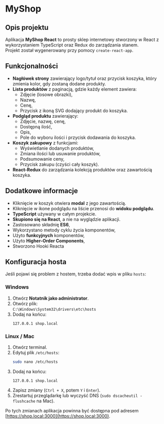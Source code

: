 # MyShop

## Opis projektu

Aplikacja **MyShop React** to prosty sklep internetowy stworzony w React z wykorzystaniem TypeScript oraz Redux do zarządzania stanem.  
Projekt został wygenerowany przy pomocy `create-react-app`.

## Funkcjonalności

- **Nagłówek strony** zawierający logo/tytuł oraz przycisk koszyka, który zmienia kolor, gdy zostaną dodane produkty.
- **Lista produktów** z paginacją, gdzie każdy element zawiera:
  - Zdjęcie (losowe obrazki),
  - Nazwę,
  - Cenę,
  - Przycisk z ikoną SVG dodający produkt do koszyka.
- **Podgląd produktu** zawierający:
  - Zdjęcie, nazwę, cenę,
  - Dostępną ilość,
  - Opis,
  - Pole do wyboru ilości i przycisk dodawania do koszyka.
- **Koszyk zakupowy** z funkcjami:
  - Wyświetlanie dodanych produktów,
  - Zmiana ilości lub usuwanie produktów,
  - Podsumowanie ceny,
  - Przycisk zakupu (czyści cały koszyk).
- **React-Redux** do zarządzania kolekcją produktów oraz zawartością koszyka.

## Dodatkowe informacje

- Kliknięcie w koszyk otwiera **modal** z jego zawartością.
- Kliknięcie w ikone podglądu na liście przenosi do **widoku podglądu**.
- **TypeScript** używany w całym projekcie.
- **Skupiono się na React**, a nie na wyglądzie aplikacji.
- Zastosowano składnię **ES6**,
- Wykorzystano metody cyklu życia komponentów,
- Użyto **funkcyjnych** komponentów,
- Użyto **Higher-Order Components**,
- Stworzono Hooki Reacta

## Konfiguracja hosta

Jeśli pojawi się problem z hostem, trzeba dodać wpis w pliku `hosts`:

### Windows

1. Otwórz **Notatnik jako administrator**.
2. Otwórz plik:  
   `C:\Windows\System32\drivers\etc\hosts`
3. Dodaj na końcu:
   ```
   127.0.0.1 shop.local
   ```

### Linux / Mac

1. Otwórz terminal.
2. Edytuj plik `/etc/hosts`:
   ```sh
   sudo nano /etc/hosts
   ```
3. Dodaj na końcu:
   ```
   127.0.0.1 shop.local
   ```
4. Zapisz zmiany (`Ctrl + X`, potem `Y` i `Enter`).
5. Zrestartuj przeglądarkę lub wyczyść DNS (`sudo dscacheutil -flushcache` na Mac).

Po tych zmianach aplikacja powinna być dostępna pod adresem [https://shop.local:3000](https://shop.local:3000).